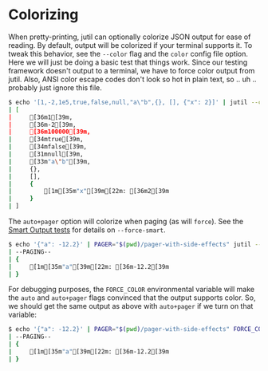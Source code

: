 # Colorizing

When pretty-printing, jutil can optionally colorize JSON output for ease of reading. By default, output will be colorized if your terminal supports it. To tweak this behavior, see the `--color` flag and the `color` config file option. Here we will just be doing a basic test that things work. Since our testing framework doesn't output to a terminal, we have to force color output from jutil. Also, ANSI color escape codes don't look so hot in plain text, so .. uh .. probably just ignore this file.

```sh
$ echo '[1,-2,1e5,true,false,null,"a\"b",{}, [], {"x": 2}]' | jutil --color=force -p
| [
|     [36m1[39m,
|     [36m-2[39m,
|     [36m100000[39m,
|     [34mtrue[39m,
|     [34mfalse[39m,
|     [31mnull[39m,
|     [33m"a\"b"[39m,
|     {},
|     [],
|     {
|         [1m[35m"x"[39m[22m: [36m2[39m
|     }
| ]
```

The `auto+pager` option will colorize when paging (as will `force`). See the [Smart Output tests](smart-output.tush.md) for details on `--force-smart`.

```sh
$ echo '{"a": -12.2}' | PAGER="$(pwd)/pager-with-side-effects" jutil --force-smart --color=force
| --PAGING--
| {
|     [1m[35m"a"[39m[22m: [36m-12.2[39m
| }
```

For debugging purposes, the `FORCE_COLOR` environmental variable will make the `auto` and `auto+pager` flags convinced that the output supports color. So, we should get the same output as above with `auto+pager` if we turn on that variable:

```sh
$ echo '{"a": -12.2}' | PAGER="$(pwd)/pager-with-side-effects" FORCE_COLOR=1 jutil --force-smart --color=auto+pager
| --PAGING--
| {
|     [1m[35m"a"[39m[22m: [36m-12.2[39m
| }
```
